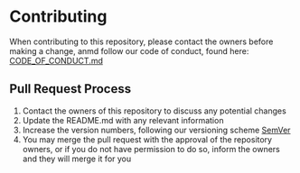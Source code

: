 # Contributing

When contributing to this repository, please contact the owners before making a change, anmd follow our code of conduct, found here: [CODE_OF_CONDUCT.md](https://github.com/OneTinySauce/Clash-Of-Clans-Auto-Player/blob/main/CODE_OF_CONDUCT.md)

## Pull Request Process

1. Contact the owners of this repository to discuss any potential changes
2. Update the README.md with any relevant information
3. Increase the version numbers, following our versioning scheme [SemVer](https://semver.org/)
4. You may merge the pull request with the approval of the repository owners, or if you do not have permission to do so, inform the owners and they will merge it for you
